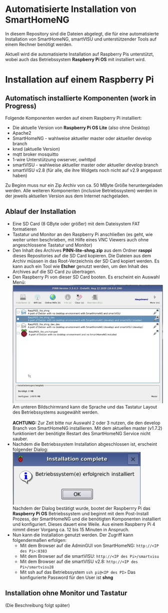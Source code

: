 
# Automatisierte Installation von SmartHomeNG

In diesem Repository sind die Dateien abgelegt, die für eine automatisierte Installation von SmartHomeNG, smartVISU und unterstützender Tools auf einem Rechner benötigt werden.

Aktuell wird die automatisierte Installation auf Raspberry Pis unterstützt, wobei auch das Betriebssystem  **Raspberry Pi OS** mit installiert wird.


# Installation auf einem Raspberry Pi

## Automatisch installierte Komponenten (work in Progress)

Folgende Komponenten werden auf einem Raspberry Pi installiert:

- Die aktuelle Version von  **Raspberry Pi OS Lite** (also ohne Desktop)
- Apache2
- SmartHomeNG - wahlweise aktueller master oder aktueller develop branch
- knxd (aktuelle Version)
- mqtt broker mosquitto
- 1-wire Unterstützung owserver, owhttpd
- smartVISU - wahlweise aktueller master oder aktueller develop branch
- smartVISU v2.8 (für alle, die ihre Widgets noch nicht auf v2.9 angepasst haben)

Zu Beginn muss nur ein Zip Archiv von ca. 50 MByte Größe heruntergeladen werden. Alle weiteren Komponenten (inclusive Betriebssystem) werden in der jeweils aktuellen Version aus dem Internet nachgeladen.

## Ablauf der Installation

- Eine SD Card (8 GByte oder größer) mit dem Dateisystem FAT formatieren
- Tastatur und Monitor an den Raspberry Pi anschließen (es geht, wie weiter unten beschrieben, mit Hilfe eines VNC Viewers auch ohne angeschlossene Tastatur und Monitor)
- Den Inhalt des Archives **PINN-lite-shng.zip** aus dem Ordner **rasppi** dieses Repositories auf die SD Card kopieren. Die Dateien aus dem Archiv müssen in das Root-Verzeichnis der SD Card kopiert werden. Es kann auch ein Tool wie **Etcher** genutzt werden, um den Inhalt des Archives auf die SD Card zu übertragen.
- Den Raspberry Pi von dieser SD Card booten. Es erscheint ein Auswahl Menü:\
![Alt text](doc/images/PINN-optionmenu.jpg?raw=true "PINN Menü")\
Am unteren Bildschirmrand kann die Sprache und das Tastatur Layout des Betriebssystems ausgewählt werden.\
\
**ACHTUNG:** Zur Zeit bitte nur Auswahl 2 oder 3 nutzen, die den develop Branch von SmartHomeNG installieren. Mit dem aktuellen master (v1.7.2) funktioniert der benötigte Restart des SmartHomeNG Service nicht sauber.
- Nachdem die Betriebssystem Installation abgeschlossen ist, erscheint folgender Dialog:\
![Alt text](doc/images/PINN-installationcomplete.jpg?raw=true "PINN Installation abgeschlossen")\
Nachdem der Dialog bestätigt wurde, bootet der Raspberrry Pi das **Raspberry Pi OS** Betriebssystem und beginnt mit dem Post-Install Prozess, der SmartHomeNG und die benötigten Komponenten installiert und konfiguriert. Dieses dauert eine Weile. Aus einem Raspberry Pi 4 nimmt dieser Vorgang ca. 12 bis 15 Minuten in Anspruch.
- Nun kann die Installation genutzt werden. Der Zugriff kann folgendermaßen erfolgen:
  - Mit dem Browser auf die AdminGUI von SmartHomeNG: ``http://<IP des Pi>:8383``
  - Mit dem Browser auf die smartVISU: ``http://<IP des Pi>/smartvisu``
  - Mit dem Browser auf die smartVISU v2.8: ``http://<IP des Pi>/smartvisu28``
  - Mit ssh auf das Betriebssystem ``ssh pi@<IP des PI>`` Das konfigurierte Password für den User ist **shng**

## Installation ohne Monitor und Tastatur

(Die Beschreibung folgt später)
